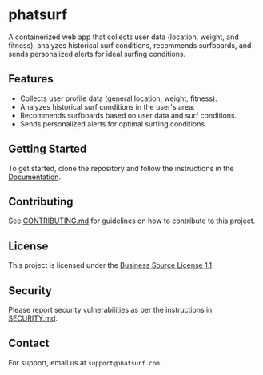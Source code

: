# phatsurf

A containerized web app that collects user data (location, weight, and fitness), analyzes historical surf conditions, recommends surfboards, and sends personalized alerts for ideal surfing conditions.

## Features
- Collects user profile data (general location, weight, fitness).
- Analyzes historical surf conditions in the user's area.
- Recommends surfboards based on user data and surf conditions.
- Sends personalized alerts for optimal surfing conditions.

## Getting Started
To get started, clone the repository and follow the instructions in the [Documentation](docs/README.md).

## Contributing
See [CONTRIBUTING.md](CONTRIBUTING.md) for guidelines on how to contribute to this project.

## License
This project is licensed under the [Business Source License 1.1](LICENSE).

## Security
Please report security vulnerabilities as per the instructions in [SECURITY.md](SECURITY.md).

## Contact
For support, email us at `support@phatsurf.com`.
